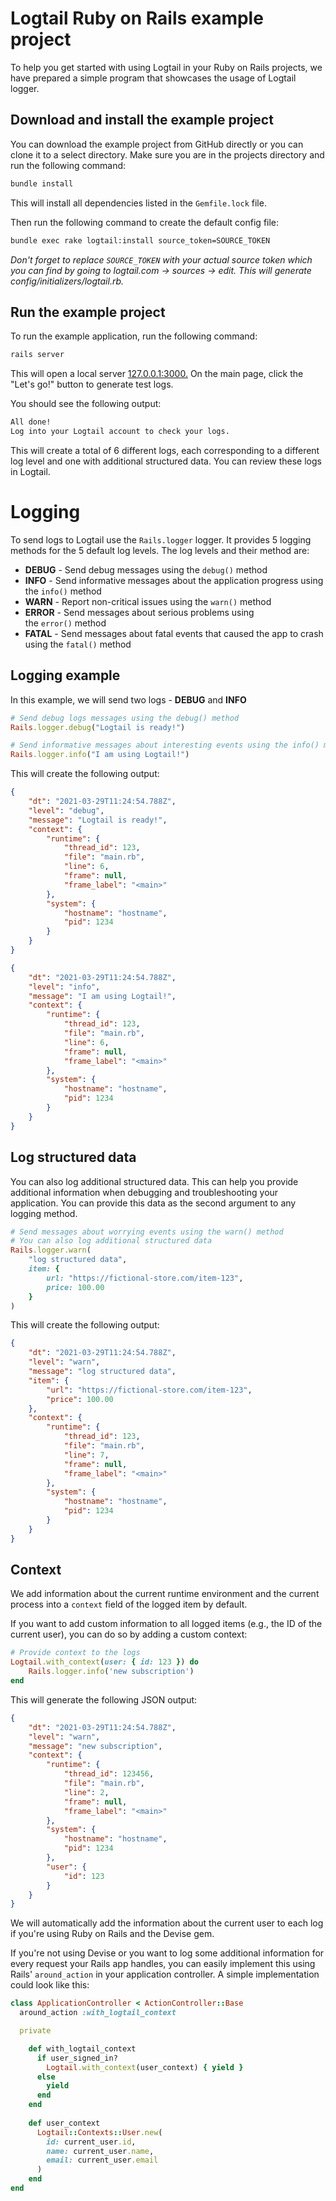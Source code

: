 # Logtail Ruby on Rails example project

To help you get started with using Logtail in your Ruby on Rails projects, we have prepared a simple program that showcases the usage of Logtail logger.

## Download and install the example project
You can download the example project from GitHub directly or you can clone it to a select directory. Make sure you are in the projects directory and run the following command:

```bash
bundle install
```

This will install all dependencies listed in the `Gemfile.lock` file.

Then run the following command to create the default config file:

```bash
bundle exec rake logtail:install source_token=SOURCE_TOKEN
```

_Don't forget to replace `SOURCE_TOKEN` with your actual source token which you can find by going to logtail.com -> sources -> edit. This will generate config/initializers/logtail.rb._

## Run the example project
 
To run the example application, run the following command:

```bash
rails server
```

This will open a local server [127.0.0.1:3000.](http://127.0.0.1:3000/) On the main page, click the "Let's go!" button to generate test logs.

You should see the following output:

```bash
All done!
Log into your Logtail account to check your logs.
```

This will create a total of 6 different logs, each corresponding to a different log level and one with additional structured data. You can review these logs in Logtail.

# Logging

To send logs to Logtail use the `Rails.logger` logger. It provides 5 logging methods for the 5 default log levels. The log levels and their method are:

- **DEBUG** - Send debug messages using the `debug()` method
- **INFO** - Send informative messages about the application progress using the `info()` method
- **WARN** - Report non-critical issues using the `warn()` method
- **ERROR** - Send messages about serious problems using the `error()` method
- **FATAL** - Send messages about fatal events that caused the app to crash using the `fatal()` method

## Logging example

In this example, we will send two logs - **DEBUG** and **INFO**

```ruby
# Send debug logs messages using the debug() method
Rails.logger.debug("Logtail is ready!")

# Send informative messages about interesting events using the info() method
Rails.logger.info("I am using Logtail!")
```

This will create the following output:

```json
{
    "dt": "2021-03-29T11:24:54.788Z",
    "level": "debug",
    "message": "Logtail is ready!",
    "context": {
        "runtime": {
            "thread_id": 123,
            "file": "main.rb",
            "line": 6,
            "frame": null,
            "frame_label": "<main>"
        },
        "system": {
            "hostname": "hostname",
            "pid": 1234
        }
    }
}

{
    "dt": "2021-03-29T11:24:54.788Z",
    "level": "info",
    "message": "I am using Logtail!",
    "context": {
        "runtime": {
            "thread_id": 123,
            "file": "main.rb",
            "line": 6,
            "frame": null,
            "frame_label": "<main>"
        },
        "system": {
            "hostname": "hostname",
            "pid": 1234
        }
    }
}
```

## Log structured data

You can also log additional structured data. This can help you provide additional information when debugging and troubleshooting your application. You can provide this data as the second argument to any logging method.

```ruby
# Send messages about worrying events using the warn() method
# You can also log additional structured data
Rails.logger.warn(
    "log structured data",
    item: {
        url: "https://fictional-store.com/item-123",
        price: 100.00
    }
)
```

This will create the following output:

```json
{
    "dt": "2021-03-29T11:24:54.788Z",
    "level": "warn",
    "message": "log structured data",
    "item": {
        "url": "https://fictional-store.com/item-123",
        "price": 100.00
    },
    "context": {
        "runtime": {
            "thread_id": 123,
            "file": "main.rb",
            "line": 7,            
            "frame": null,
            "frame_label": "<main>"
        },
        "system": {
            "hostname": "hostname",
            "pid": 1234
        }
    }
}
```

## Context

We add information about the current runtime environment and the current process into a `context` field of the logged item by default.

If you want to add custom information to all logged items (e.g., the ID of the current user), you can do so by adding a custom context:

```ruby
# Provide context to the logs
Logtail.with_context(user: { id: 123 }) do
    Rails.logger.info('new subscription')
end
```

This will generate the following JSON output:

```json
{
    "dt": "2021-03-29T11:24:54.788Z",
    "level": "warn",
    "message": "new subscription",
    "context": {
        "runtime": {
            "thread_id": 123456,
            "file": "main.rb",
            "line": 2,            
            "frame": null,
            "frame_label": "<main>"
        },
        "system": {
            "hostname": "hostname",
            "pid": 1234
        },
        "user": {
            "id": 123
        }
    }
}
```

We will automatically add the information about the current user to each log if you're using Ruby on Rails and the Devise gem.

If you're not using Devise or you want to log some additional information for every request your Rails app handles, you can easily implement this using Rails' `around_action` in your application controller. A simple implementation could look like this:

```ruby
class ApplicationController < ActionController::Base
  around_action :with_logtail_context

  private

    def with_logtail_context
      if user_signed_in?
        Logtail.with_context(user_context) { yield }
      else
        yield
      end
    end
    
    def user_context
      Logtail::Contexts::User.new(
        id: current_user.id,
        name: current_user.name,
        email: current_user.email
      )
    end
end
```
